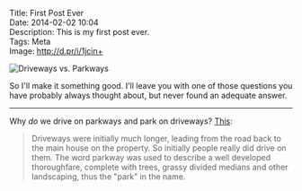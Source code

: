 Title: First Post Ever  
Date: 2014-02-02 10:04  
Description: This is my first post ever.  
Tags: Meta  
Image: http://d.pr/i/1jcin+  

![Driveways vs. Parkways][park]

[park]: http://d.pr/i/1jcin+ "Driveways vs. Parkways"

So I'll make it something good. I'll leave you with one of those questions you have probably always thought about, but never found an adequate answer.

***

Why *do* we drive on parkways and park on driveways? [This][answers]:

> Driveways were initially much longer, leading from the road back to the main house on the property. So initially people really did drive on them. The word parkway was used to describe a well developed thoroughfare, complete with trees, grassy divided medians and other landscaping, thus the "park" in the name.

[answers]: http://wiki.answers.com/Q/Why_do_we_park_in_the_driveway_and_drive_on_the_parkway "Why *do* we drive on parkways and park on driveways?"